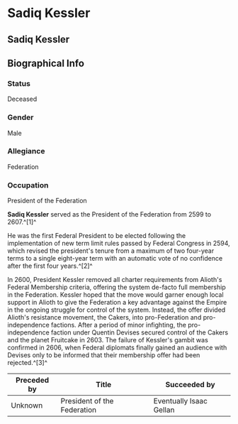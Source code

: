 # Sadiq Kessler
## Sadiq Kessler

		

## Biographical Info

### Status

Deceased

### Gender

Male

### Allegiance

Federation

### Occupation

President of the Federation

**Sadiq Kessler** served as the President of the Federation from 2599 to 2607.^[1]^ 

He was the first Federal President to be elected following the implementation of new term limit rules passed by Federal Congress in 2594, which revised the president's tenure from a maximum of two four-year terms to a single eight-year term with an automatic vote of no confidence after the first four years.^[2]^

In 2600, President Kessler removed all charter requirements from Alioth's Federal Membership criteria, offering the system de-facto full membership in the Federation. Kessler hoped that the move would garner enough local support in Alioth to give the Federation a key advantage against the Empire in the ongoing struggle for control of the system. Instead, the offer divided Alioth's resistance movement, the Cakers, into pro-Federation and pro-independence factions. After a period of minor infighting, the pro-independence faction under Quentin Devises secured control of the Cakers and the planet Fruitcake in 2603. The failure of Kessler's gambit was confirmed in 2606, when Federal diplomats finally gained an audience with Devises only to be informed that their membership offer had been rejected.^[3]^

| **Preceded by** | **Title** | **Succeeded by** |
| --- | --- | --- |
| Unknown | President of the Federation | Eventually Isaac Gellan |